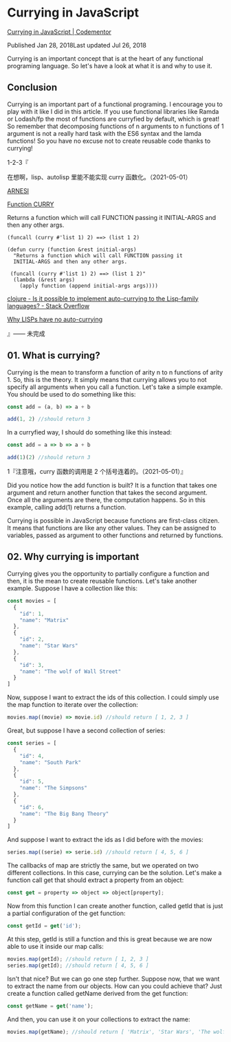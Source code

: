 # Currying in JavaScript

[Currying in JavaScript | Codementor](https://www.codementor.io/@michelre/currying-in-javascript-g6212s8qv)

Published Jan 28, 2018Last updated Jul 26, 2018

Currying is an important concept that is at the heart of any functional programing language. So let's have a look at what it is and why to use it.

## Conclusion

Currying is an important part of a functional programing. I encourage you to play with it like I did in this article. If you use functional libraries like Ramda or Lodash/fp the most of functions are curryfied by default, which is great! So remember that decomposing functions of n arguments to n functions of 1 argument is not a really hard task with the ES6 syntax and the lamda functions! So you have no excuse not to create reusable code thanks to currying!

1-2-3『

在想啊，lisp、autolisp 里能不能实现 curry 函数化。（2021-05-01）

[ARNESI](https://common-lisp.net/project/bese/docs/arnesi/html/Higher_0020order_0020functions.html#function_005FIT.BESE.ARNESI_003A_003ACURRY)

[Function CURRY](https://common-lisp.net/project/bese/docs/arnesi/html/api/function_005FIT.BESE.ARNESI_003A_003ACURRY.html)

Returns a function which will call FUNCTION passing it INITIAL-ARGS and then any other args. 

```
(funcall (curry #'list 1) 2) ==> (list 1 2)
```

```
(defun curry (function &rest initial-args)
  "Returns a function which will call FUNCTION passing it
  INITIAL-ARGS and then any other args.

 (funcall (curry #'list 1) 2) ==> (list 1 2)"
  (lambda (&rest args)
    (apply function (append initial-args args))))
```

[clojure - Is it possible to implement auto-currying to the Lisp-family languages? - Stack Overflow](https://stackoverflow.com/questions/11218905/is-it-possible-to-implement-auto-currying-to-the-lisp-family-languages)

[Why LISPs have no auto-currying](https://en.paqmind.com/blog/currying-in-lisp)

』—— 未完成

## 01. What is currying?

Currying is the mean to transform a function of arity n to n functions of arity 1. So, this is the theory. It simply means that currying allows you to not specify all arguments when you call a function. Let's take a simple example. You should be used to do something like this:

```js
const add = (a, b) => a + b

add(1, 2) //should return 3
```

In a curryfied way, I should do something like this instead:

```js
const add = a => b => a + b

add(1)(2) //should return 3
```

1『注意哦，curry 函数的调用是 2 个括号连着的。（2021-05-01）』

Did you notice how the add function is built? It is a function that takes one argument and return another function that takes the second argument. Once all the arguments are there, the computation happens. So in this example, calling add(1) returns a function.

Currying is possible in JavaScript because functions are first-class citizen. It means that functions are like any other values. They can be assigned to variables, passed as argument to other functions and returned by functions.

## 02. Why currying is important

Currying gives you the opportunity to partially configure a function and then, it is the mean to create reusable functions. Let's take another example. Suppose I have a collection like this:

```js
const movies = [
  {
    "id": 1,
    "name": "Matrix"
  },
  {
    "id": 2,
    "name": "Star Wars"
  },
  {
    "id": 3,
    "name": "The wolf of Wall Street"
  }
]
```

Now, suppose I want to extract the ids of this collection. I could simply use the map function to iterate over the collection:

```js
movies.map((movie) => movie.id) //should return [ 1, 2, 3 ]
```

Great, but suppose I have a second collection of series:

```js
const series = [
  {
    "id": 4,
    "name": "South Park"
  },
  {
    "id": 5,
    "name": "The Simpsons"
  },
  {
    "id": 6,
    "name": "The Big Bang Theory"
  }
]
```

And suppose I want to extract the ids as I did before with the movies:

```js
series.map((serie) => serie.id) //should return [ 4, 5, 6 ]
```

The callbacks of map are strictly the same, but we operated on two different collections. In this case, currying can be the solution. Let's make a function call get that should extract a property from an object:

```js
const get = property => object => object[property];
```

Now from this function I can create another function, called getId that is just a partial configuration of the get function:

```js
const getId = get('id');
```

At this step, getId is still a function and this is great because we are now able to use it inside our map calls:

```js
movies.map(getId); //should return [ 1, 2, 3 ]
series.map(getId); //should return [ 4, 5, 6 ]
```

Isn't that nice? But we can go one step further. Suppose now, that we want to extract the name from our objects. How can you could achieve that? Just create a function called getName derived from the get function:

```js
const getName = get('name');
```

And then, you can use it on your collections to extract the name:

```js
movies.map(getName); //should return [ 'Matrix', 'Star Wars', 'The wolf of Wall Street' ]
```